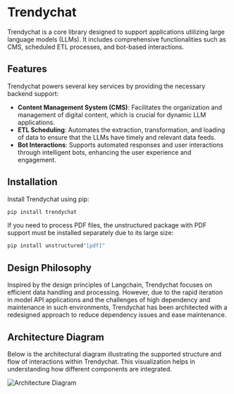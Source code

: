 # Trendychat

Trendychat is a core library designed to support applications utilizing large language models (LLMs). It includes comprehensive functionalities such as CMS, scheduled ETL processes, and bot-based interactions.

## Features

Trendychat powers several key services by providing the necessary backend support:
- **Content Management System (CMS)**: Facilitates the organization and management of digital content, which is crucial for dynamic LLM applications.
- **ETL Scheduling**: Automates the extraction, transformation, and loading of data to ensure that the LLMs have timely and relevant data feeds.
- **Bot Interactions**: Supports automated responses and user interactions through intelligent bots, enhancing the user experience and engagement.

## Installation

Install Trendychat using pip:

```bash
pip install trendychat
```
If you need to process PDF files, the unstructured package with PDF support must be installed separately due to its large size:

```bash
pip install unstructured"[pdf]"
```

## Design Philosophy

Inspired by the design principles of Langchain, Trendychat focuses on efficient data handling and processing. However, due to the rapid iteration in model API applications and the challenges of high dependency and maintenance in such environments, Trendychat has been architected with a redesigned approach to reduce dependency issues and ease maintenance.


## Architecture Diagram

Below is the architectural diagram illustrating the supported structure and flow of interactions within Trendychat. This visualization helps in understanding how different components are integrated.

![Architecture Diagram](images/architecture.png)

